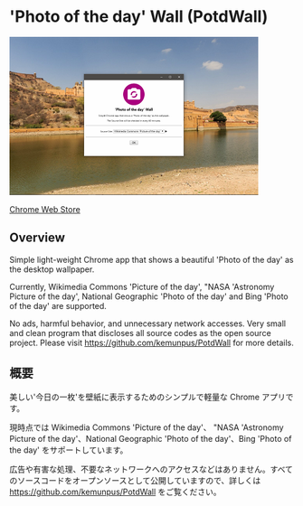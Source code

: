 ﻿# 'Photo of the day' Wall (PotdWall)

![top-page](https://raw.githubusercontent.com/kemunpus/PotdWall/master/release/promotion-440x280.png)

[Chrome Web Store](https://chrome.google.com/webstore/detail/photo-of-the-day-wall/kobkekglgjanedfecimfkgnhklgglkfb)

## Overview

Simple light-weight Chrome app that shows a beautiful 'Photo of the day' as the desktop wallpaper.

Currently, Wikimedia Commons 'Picture of the day', "NASA 'Astronomy Picture of the day', National Geographic 'Photo of the day' and Bing 'Photo of the day' are supported.

No ads, harmful behavior, and unnecessary network accesses. Very small and clean program that discloses all source codes as the open source project. Please visit <https://github.com/kemunpus/PotdWall> for more details.

## 概要

美しい'今日の一枚'を壁紙に表示するためのシンプルで軽量な Chrome アプリです。

現時点では Wikimedia Commons 'Picture of the day'、 "NASA 'Astronomy Picture of the day'、National Geographic 'Photo of the day'、Bing 'Photo of the day' をサポートしています。

広告や有害な処理、不要なネットワークへのアクセスなどはありません。すべてのソースコードをオープンソースとして公開していますので、詳しくは <https://github.com/kemunpus/PotdWall> をご覧ください。
